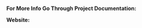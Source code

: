 <html>
  <body><p><b><h3><NOVEL CORONAVIRUS-2019-FORECASTING</b></h3></p><p>For More Info Go Through Project Documentation: <a src="https://github.com/saitejamanchikatla/nCOVID/blob/master/Forecasting_nCOVID_2019.pdf"/></p><p>Website:<a src="http://17k41a05g0.000webhostapp.com/"/></body>
</html>
